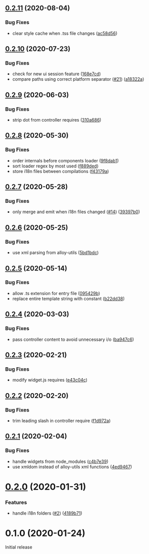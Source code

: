 ## [0.2.11](https://github.com/appcelerator/alloy-loader/compare/0.2.10...0.2.11) (2020-08-04)


### Bug Fixes

* clear style cache when .tss file changes ([ac58d56](https://github.com/appcelerator/alloy-loader/commit/ac58d56b485ce69a65a3c9da31ab9e29daf93212))


## [0.2.10](https://github.com/appcelerator/alloy-loader/compare/0.2.9...0.2.10) (2020-07-23)


### Bug Fixes

* check for new ui session feature ([168e7cd](https://github.com/appcelerator/alloy-loader/commit/168e7cd69cc98b337647abdfa8f5d2a6dfaa84b8))
* compare paths using correct platform separator ([#21](https://github.com/appcelerator/alloy-loader/issues/21)) ([a18322a](https://github.com/appcelerator/alloy-loader/commit/a18322a048c21a3e8e3070238230df555fbf06e3))



## [0.2.9](https://github.com/appcelerator/alloy-loader/compare/0.2.8...0.2.9) (2020-06-03)


### Bug Fixes

* strip dot from controller requires ([310a686](https://github.com/appcelerator/alloy-loader/commit/310a686dc2b0a5a3043021f0535a356ba5b81920))



## [0.2.8](https://github.com/appcelerator/alloy-loader/compare/0.2.7...0.2.8) (2020-05-30)


### Bug Fixes

* order internals before components loader ([9f8dab1](https://github.com/appcelerator/alloy-loader/commit/9f8dab14d24552069f0992c5420d0aa672e8ec81))
* sort loader regex by most used ([f889ded](https://github.com/appcelerator/alloy-loader/commit/f889dedb4286274d7507ce637b1198ea7d8aaae0))
* store i18n files between compilations ([f43179a](https://github.com/appcelerator/alloy-loader/commit/f43179a70bf56beedf4917c8a824bdf269589b65))



## [0.2.7](https://github.com/appcelerator/alloy-loader/compare/0.2.6...0.2.7) (2020-05-28)


### Bug Fixes

* only merge and emit when i18n files changed ([#14](https://github.com/appcelerator/alloy-loader/issues/14)) ([39397b0](https://github.com/appcelerator/alloy-loader/commit/39397b04ed77cda9fd385a9ea74324abef9dc8fe))



## [0.2.6](https://github.com/appcelerator/alloy-loader/compare/0.2.5...0.2.6) (2020-05-25)


### Bug Fixes

* use xml parsing from alloy-utils ([5bd1bdc](https://github.com/appcelerator/alloy-loader/commit/5bd1bdc6d044cdfa637a4c27916e7782070a9bc8))



## [0.2.5](https://github.com/appcelerator/alloy-loader/compare/0.2.4...0.2.5) (2020-05-14)


### Bug Fixes

* allow .ts extension for entry file ([095429b](https://github.com/appcelerator/alloy-loader/commit/095429bf89f583ea19e0c97241c7088024e52d0f))
* replace entire template string with constant ([b22dd38](https://github.com/appcelerator/alloy-loader/commit/b22dd3876e1bdc864a70b7afa999f7737a21b99a))



## [0.2.4](https://github.com/appcelerator/alloy-loader/compare/0.2.3...0.2.4) (2020-03-03)


### Bug Fixes

* pass controller content to avoid unnecessary i/o ([ba947c6](https://github.com/appcelerator/alloy-loader/commit/ba947c62905d9bd4d14529eb981848462b64f9b3))



## [0.2.3](https://github.com/appcelerator/alloy-loader/compare/0.2.2...0.2.3) (2020-02-21)


### Bug Fixes

* modify widget.js requires ([e43c04c](https://github.com/appcelerator/alloy-loader/commit/e43c04ce1bcb5e9210e1bf6afbe11b2b6fecc32c))



## [0.2.2](https://github.com/appcelerator/alloy-loader/compare/0.2.1...0.2.2) (2020-02-20)


### Bug Fixes

* trim leading slash in controller require ([f1d972a](https://github.com/appcelerator/alloy-loader/commit/f1d972ab2ebd2805a3303f866eb588c65a7334bb))



## [0.2.1](https://github.com/appcelerator/alloy-loader/compare/0.2.0...0.2.1) (2020-02-04)


### Bug Fixes

* handle widgets from node_modules ([c4b7e39](https://github.com/appcelerator/alloy-loader/commit/c4b7e390ceba52eb462c999bbb0e7efc97240056))
* use xmldom instead of alloy-utils xml functions ([4ed9467](https://github.com/appcelerator/alloy-loader/commit/4ed94675f387b338a3e7e9cfddff0995c15a0a33))



# [0.2.0](https://github.com/appcelerator/alloy-loader/compare/0.1.0...0.2.0) (2020-01-31)


### Features

* handle i18n folders ([#2](https://github.com/appcelerator/alloy-loader/issues/2)) ([4189b71](https://github.com/appcelerator/alloy-loader/commit/4189b71ef6065ac3bc9bf13c97b465ddded926fe))



# 0.1.0 (2020-01-24)

Initial release
